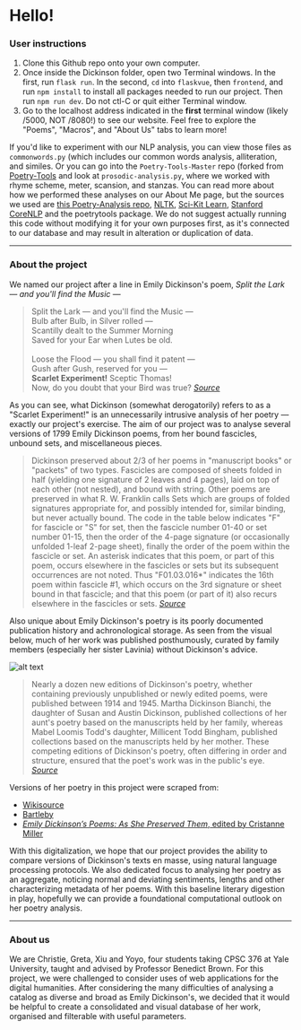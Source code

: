 Hello!
====================

### User instructions

1. Clone this Github repo onto your own computer.
2. Once inside the Dickinson folder, open two Terminal windows. In the first, run `flask run`. In the second, `cd` into `flaskvue`, then `frontend`, and run `npm install` to install all packages needed to run our project. Then run `npm run dev`. Do not ctl-C or quit either Terminal window. 
3. Go to the localhost address indicated in the **first** terminal window (likely /5000, NOT /8080!) to see our website. Feel free to explore the "Poems", "Macros", and "About Us" tabs to learn more! 

If you'd like to experiment with our NLP analysis, you can view those files as `commonwords.py` (which includes our common words analysis, alliteration, and similes. Or you can go into the `Poetry-Tools-Master` repo (forked from [Poetry-Tools](https://github.com/hyperreality/Poetry-Tools) and look at `prosodic-analysis.py`, where we worked with rhyme scheme, meter, scansion, and stanzas. You can read more about how we performed these analyses on our About Me page, but the sources we used are [this Poetry-Analysis repo](https://github.com/HalleyYoung/Poetry_Analysis/), [NLTK](https://www.nltk.org/), [Sci-Kit Learn](https://scikit-learn.org/stable/), [Stanford CoreNLP](https://stanfordnlp.github.io/CoreNLP/) and the poetrytools package. We do not suggest actually running this code without modifying it for your own purposes first, as it's connected to our database and may result in alteration or duplication of data. 

---

### About the project

We named our project after a line in Emily Dickinson's poem, *Split the Lark — and you'll find the Music —*

>Split the Lark — and you'll find the Music —\
>Bulb after Bulb, in Silver rolled —\
>Scantilly dealt to the Summer Morning\
>Saved for your Ear when Lutes be old.\
>\
>Loose the Flood — you shall find it patent —\
>Gush after Gush, reserved for you —\
>**Scarlet Experiment!** Sceptic Thomas!\
>Now, do you doubt that your Bird was true? *[Source](https://en.wikisource.org/wiki/Split_the_Lark_%E2%80%94_and_you%27ll_find_the_Music_%E2%80%94)*

As you can see, what Dickinson (somewhat derogatorily) refers to as a "Scarlet Experiment!" is an unnecessarily intrusive analysis of her poetry — exactly our project's exercise. The aim of our project was to analyse several versions of 1799 Emily Dickinson poems, from her bound fascicles, unbound sets, and miscellaneous pieces.

> Dickinson preserved about 2/3 of her poems in "manuscript books" or "packets" of two types. Fascicles are composed of sheets folded in half (yielding one signature of 2 leaves and 4 pages), laid on top of each other (not nested), and bound with string. Other poems are preserved in what R. W. Franklin calls Sets which are groups of folded signatures appropriate for, and possibly intended for, similar binding, but never actually bound. The code in the table below indicates "F" for fascicle or "S" for set, then the fascicle number 01-40 or set number 01-15, then the order of the 4-page signature (or occasionally unfolded 1-leaf 2-page sheet), finally the order of the poem within the fascicle or set. An asterisk indicates that this poem, or part of this poem, occurs elsewhere in the fascicles or sets but its subsequent occurrences are not noted. Thus "F01.03.016*" indicates the 16th poem within fascicle #1, which occurs on the 3rd signature or sheet bound in that fascicle; and that this poem (or part of it) also recurs elsewhere in the fascicles or sets. *[Source](https://en.wikipedia.org/wiki/List_of_Emily_Dickinson_poems)*

Also unique about Emily Dickinson's poetry is its poorly documented publication history and achronological storage. As seen from the visual below, much of her work was published posthumously, curated by family members (especially her sister Lavinia) without Dickinson's advice.

![alt text](https://upload.wikimedia.org/wikipedia/commons/thumb/8/81/Dickinson_progress_of_publication.png/740px-Dickinson_progress_of_publication.png "Dickinson chart 1")

> Nearly a dozen new editions of Dickinson's poetry, whether containing previously unpublished or newly edited poems, were published between 1914 and 1945. Martha Dickinson Bianchi, the daughter of Susan and Austin Dickinson, published collections of her aunt's poetry based on the manuscripts held by her family, whereas Mabel Loomis Todd's daughter, Millicent Todd Bingham, published collections based on the manuscripts held by her mother. These competing editions of Dickinson's poetry, often differing in order and structure, ensured that the poet's work was in the public's eye. *[Source](https://en.wikipedia.org/wiki/Emily_Dickinson#Posthumous)*

Versions of her poetry in this project were scraped from:
* [Wikisource](https://en.wikipedia.org/wiki/List_of_Emily_Dickinson_poems)
* [Bartleby](https://www.bartleby.com/113/indexlines.html)
* [*Emily Dickinson’s Poems: As She Preserved Them*, edited by Cristanne Miller](https://www.amazon.com/Emily-Dickinsons-Poems-Preserved-Them/dp/0674737962/ref=pd_sbs_14_img_0/144-2972906-9739845?_encoding=UTF8&pd_rd_i=0674737962&pd_rd_r=82dab485-497b-4e70-930b-7e44522eef82&pd_rd_w=XXvON&pd_rd_wg=GCJnu&pf_rd_p=5cfcfe89-300f-47d2-b1ad-a4e27203a02a&pf_rd_r=K6M04AVBFXTV4VN6KCD2&psc=1&refRID=K6M04AVBFXTV4VN6KCD2)

With this digitalization, we hope that our project provides the ability to compare versions of Dickinson's texts en masse, using natural language processing protocols. We also dedicated focus to analysing her poetry as an aggregate, noticing normal and deviating sentiments, lengths and other characterizing metadata of her poems. With this baseline literary digestion in play, hopefully we can provide a foundational computational outlook on her poetry analysis.

---

### About us

We are Christie, Greta, Xiu and Yoyo, four students taking CPSC 376 at Yale University, taught and advised by Professor Benedict Brown. For this project, we were challenged to consider uses of web applications for the digital humanities. After considering the many difficulties of analysing a catalog as diverse and broad as Emily Dickinson's, we decided that it would be helpful to create a consolidated and visual database of her work, organised and filterable with useful parameters.
